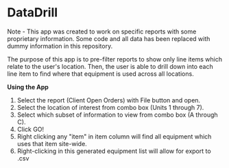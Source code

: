 # DataDrill
<p>Note - This app was created to work on specific reports with some proprietary information. Some code and all data has been replaced with dummy information in this repository.</p>

<p>The purpose of this app is to pre-filter reports to show only line items which relate to the user's location. Then, the user is able to drill down into each line item to find where that equipment is used across all locations.</p>

<b> Using the App </b>
<ol>
  <li>Select the report (Client Open Orders) with File button and open.</li>
  <li>Select the location of interest from combo box (Units 1 through 7).</li>
  <li>Select which subset of information to view from combo box (A through C).</li>
  <li>Click GO!</li>
  <li>Right clicking any "item" in item column will find all equipment which uses that item site-wide.<br>
  <li>Right-clicking in this generated equipment list will allow for export to .csv</li>
</ol>

